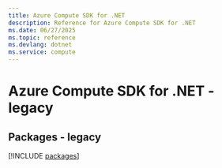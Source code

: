 ```yaml
---
title: Azure Compute SDK for .NET
description: Reference for Azure Compute SDK for .NET
ms.date: 06/27/2025
ms.topic: reference
ms.devlang: dotnet
ms.service: compute
---
```

# Azure Compute SDK for .NET - legacy
## Packages - legacy
[!INCLUDE [packages](compute-index.md)]